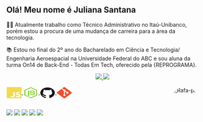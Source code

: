 ## Olá! Meu nome é Juliana Santana

👩‍💻 Atualmente trabalho como Técnico Administrativo no Itaú-Unibanco, porém estou a procura de uma mudança de carreira para a área da tecnologia.

📚 Estou no final do 2º ano do Bacharelado em Ciência e Tecnologia/ Engenharia Aeroespacial na Universidade Federal do ABC e sou aluna da turma On14 de Back-End - Todas Em Tech, oferecido pela {REPROGRAMA}.

<div align="center">
  <a href="https://github.com/juesantana">
  <img height="140em" src="https://github-readme-stats.vercel.app/api?username=juesantana&show_icons=true&theme=tokyonight&include_all_commits=true&count_private=true"/>
  <img height="140em" src="https://github-readme-stats.vercel.app/api/top-langs/?username=juesantana&layout=compact&langs_count=7&theme=tokyonight"/>
</div>
<div style="display: inline_block"><br>
  
  <img align="center" alt="Rafa-Js" height="30" width="40" src="https://raw.githubusercontent.com/devicons/devicon/master/icons/javascript/javascript-plain.svg">
  <img align="center" alt="Rafa-Ts" height="30" width="40" src="https://raw.githubusercontent.com/devicons/devicon/master/icons//nodejs/nodejs-original.svg">
  <img align="center" alt="Rafa-Ts" height="30" width="40" src="https://raw.githubusercontent.com/devicons/devicon/master/icons//github/github-original.svg">
  <img align="center" alt="Rafa-Ts" height="30" width="40" src="https://raw.githubusercontent.com/devicons/devicon/master/icons//git/git-original.svg">
  
  <img align="right" alt="Rafa-pic" height="150" style="border-radius:50px;" src="https://i.picasion.com/pic91/7f7d13bdff3130c98e88b3255b48e12a.gif">
</div>
  
 
  ##
  <a href = "https://www.linkedin.com/in/juliana-santana-53a630b9/"><img src="https://img.shields.io/badge/LinkedIn-0077B5?style=for-the-badge&logo=linkedin&logoColor=white"></a>
  <a href = "https://www.instagram.com/julianasantane_/"><img src="https://img.shields.io/badge/Instagram-E4405F?style=for-the-badge&logo=instagram&logoColor=white"></a>
  <a href = "mailto:juesantana@gmail.com"><img src="https://img.shields.io/badge/Gmail-D14836?style=for-the-badge&logo=gmail&logoColor=white"></a>
   <a href = "https://www.facebook.com/julianaalves.santana.7"><img src="https://img.shields.io/badge/Facebook-1877F2?style=for-the-badge&logo=facebook&logoColor=white"></a>
  <a href = "https://api.whatsapp.com/send?phone=5511960835829"><img src="https://img.shields.io/badge/WhatsApp-25D366?style=for-the-badge&logo=whatsapp&logoColor=white"></a>
 
  
